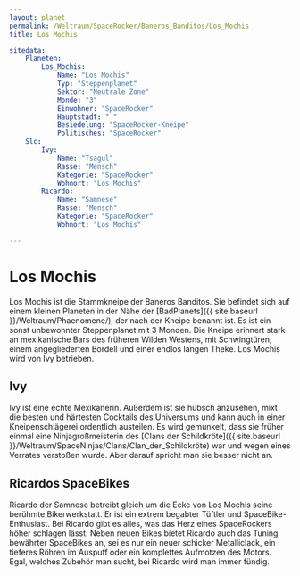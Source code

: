 ```yaml
---
layout: planet
permalink: /Weltraum/SpaceRocker/Baneros_Banditos/Los_Mochis
title: Los Mochis

sitedata:
    Planeten:
        Los_Mochis:
            Name: "Los Mochis"
            Typ: "Steppenplanet"
            Sektor: "Neutrale Zone"
            Monde: "3"
            Einwohner: "SpaceRocker"
            Hauptstadt: " "
            Besiedelung: "SpaceRocker-Kneipe"
            Politisches: "SpaceRocker"
    Slc:
        Ivy:
            Name: "Tsagul"
            Rasse: "Mensch"
            Kategorie: "SpaceRocker"
            Wohnort: "Los Mochis"
        Ricardo:
            Name: "Samnese"
            Rasse: "Mensch"
            Kategorie: "SpaceRocker"
            Wohnort: "Los Mochis"

---
```


# Los Mochis


Los Mochis ist die Stammkneipe der Baneros Banditos. Sie befindet sich auf einem kleinen Planeten in der Nähe der [BadPlanets]({{ site.baseurl }}/Weltraum/Phaenomene/), der nach der Kneipe benannt ist. Es ist ein sonst unbewohnter Steppenplanet mit 3 Monden. Die Kneipe erinnert stark an mexikanische Bars des früheren Wilden Westens, mit Schwingtüren, einem angegliederten Bordell und einer endlos langen Theke. Los Mochis wird von Ivy betrieben.

## Ivy

Ivy ist eine echte Mexikanerin. Außerdem ist sie hübsch anzusehen, mixt die besten und härtesten Cocktails des Universums und kann auch in einer Kneipenschlägerei ordentlich austeilen. Es wird gemunkelt, dass sie früher einmal eine Ninjagroßmeisterin des [Clans der Schildkröte]({{ site.baseurl }}/Weltraum/SpaceNinjas/Clans/Clan_der_Schildkröte) war und wegen eines Verrates verstoßen wurde. Aber darauf spricht man sie besser nicht an.

## Ricardos SpaceBikes

Ricardo der Samnese betreibt gleich um die Ecke von Los Mochis seine berühmte Bikerwerkstatt. Er ist ein extrem begabter Tüftler und SpaceBike-Enthusiast. Bei Ricardo gibt es alles, was das Herz eines SpaceRockers höher schlagen lässt. Neben neuen Bikes bietet Ricardo auch das Tuning bewährter SpaceBikes an, sei es nur ein neuer schicker Metalliclack, ein tieferes Röhren im Auspuff oder ein komplettes Aufmotzen des Motors. Egal, welches Zubehör man sucht, bei Ricardo wird man immer fündig.
